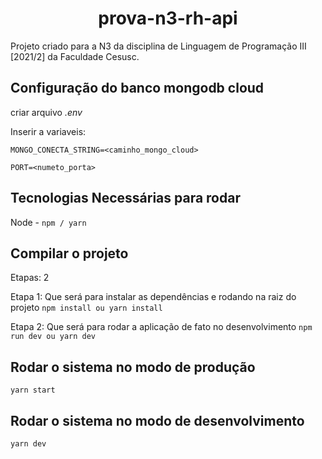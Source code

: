 
<h1 align="center">prova-n3-rh-api</h1>

Projeto criado para a N3 da disciplina de Linguagem de Programação III [2021/2] da Faculdade Cesusc.


## Configuração do banco mongodb cloud


criar arquivo _.env_

Inserir a variaveis:

`MONGO_CONECTA_STRING=<caminho_mongo_cloud>`

`PORT=<numeto_porta>`

## Tecnologias Necessárias para rodar

Node - `npm / yarn`

## Compilar o projeto

Etapas: 2

Etapa 1: Que será para instalar as dependências e rodando na raiz do projeto
`npm install ou yarn install` 

Etapa 2: Que será para rodar a aplicação de fato no desenvolvimento
`npm run dev ou yarn dev`


## Rodar o sistema no modo de produção

`yarn start`


## Rodar o sistema no modo de desenvolvimento

`yarn dev`

